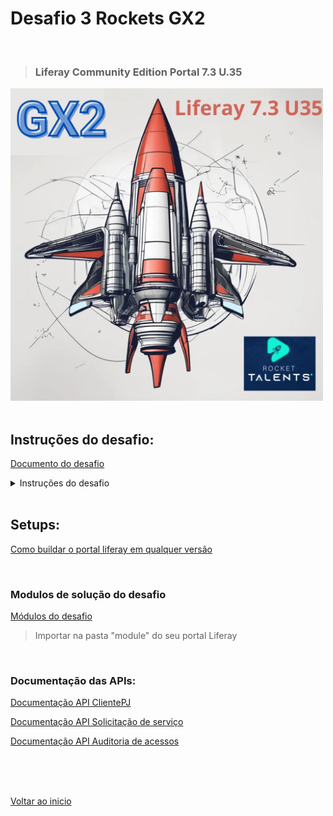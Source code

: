 
# Desafio 3 Rockets GX2

<br>

>### Liferay Community Edition Portal 7.3 U.35

<img src="/Conteudo_rockets/Desafio3/arq/Img/1.png" alt="" width="500">

<br>
<br>

## Instruções do desafio:

[Documento do desafio](/Conteudo_rockets/Desafio3/arq/PDF/Desafio%20Técnico%20de%20Backend%20III%20.pdf) <br>


<details>
  <summary>Instruções do desafio</summary>


</details>

<br>

## Setups:

[Como buildar o portal liferay em qualquer versão](/Conteudo_rockets/Desafio2/arq/Markdown/Como%20buildar%20o%20portal%20Liferay%20em%20qualquer%20versao.md) <br>

<br>

### Modulos de solução do desafio

[Módulos do desafio](/Conteudo_rockets/Desafio3/modules/)

>Importar na pasta "module" do seu portal Liferay

<br>

### Documentação das APIs:


[Documentação API ClientePJ](/Conteudo_rockets/Desafio3/arq/Markdown/Documentação%20API%20ClientePJ.md) <br>

[Documentação API Solicitação de serviço](/Conteudo_rockets/Desafio3/arq/Markdown/Documentação%20API%20SolicitacaoServico.md) <br>

[Documentação API Auditoria de acessos](/Conteudo_rockets/Desafio3/arq/Markdown/Documentação%20API%20Auditoria.md)<br>

<br>
<br>
<br>

[Voltar ao inicio](/README.md)